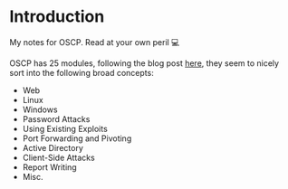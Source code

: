 # Introduction

My notes for OSCP. Read at your own peril :computer:

OSCP has 25 modules, following the blog post [here](https://blog.leonardotamiano.xyz/tech/oscp-technical-guide/), they seem to nicely sort into the following broad concepts:

- Web
- Linux
- Windows
- Password Attacks
- Using Existing Exploits
- Port Forwarding and Pivoting
- Active Directory
- Client-Side Attacks
- Report Writing
- Misc.